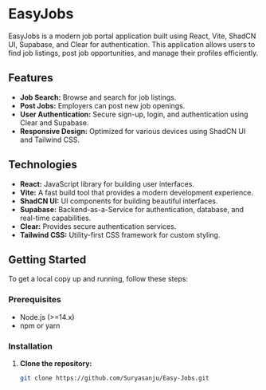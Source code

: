 # EasyJobs

EasyJobs is a modern job portal application built using React, Vite, ShadCN UI, Supabase, and Clear for authentication. This application allows users to find job listings, post job opportunities, and manage their profiles efficiently.

## Features

- **Job Search:** Browse and search for job listings.
- **Post Jobs:** Employers can post new job openings.
- **User Authentication:** Secure sign-up, login, and authentication using Clear and Supabase.
- **Responsive Design:** Optimized for various devices using ShadCN UI and Tailwind CSS.

## Technologies

- **React:** JavaScript library for building user interfaces.
- **Vite:** A fast build tool that provides a modern development experience.
- **ShadCN UI:** UI components for building beautiful interfaces.
- **Supabase:** Backend-as-a-Service for authentication, database, and real-time capabilities.
- **Clear:** Provides secure authentication services.
- **Tailwind CSS:** Utility-first CSS framework for custom styling.

## Getting Started

To get a local copy up and running, follow these steps:

### Prerequisites

- Node.js (>=14.x)
- npm or yarn

### Installation

1. **Clone the repository:**

   ```bash
   git clone https://github.com/Suryasanju/Easy-Jobs.git
